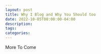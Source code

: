 ```yaml
---
layout: post
title: Why I Blog and Why You Should too
date: 2022-10-05T00:00:00-04:00
description:
tags:
categories:
---
```


More To Come
